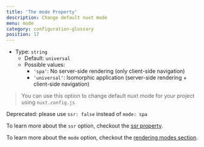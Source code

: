 ```yaml
---
title: 'The mode Property'
description: Change default nuxt mode
menu: mode
category: configuration-glossary
position: 17
---
```


- Type: `string`
  - Default: `universal`
  - Possible values:
    - `'spa'`: No server-side rendering (only client-side navigation)
    - `'universal'`: Isomorphic application (server-side rendering + client-side navigation)

> You can use this option to change default nuxt mode for your project using `nuxt.config.js`

<base-alert type="warning">

Deprecated: please use `ssr: false` instead of `mode: spa`

</base-alert>

<base-alert type="next">

To learn more about the `ssr` option, checkout the [ssr property](/guides/configuration-glossary/configuration-ssr).

</base-alert>

<base-alert type="next">

To learn more about the `mode` option, checkout the [rendering modes section](/guides/features/rendering-modes).

</base-alert>
